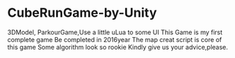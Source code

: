 # CubeRunGame-by-Unity
3DModel, ParkourGame,Use a little uLua to some UI
This Game is my first complete game Be completed  in 2016year
The map creat script is core of this game
Some algorithm  look so rookie
Kindly give us your advice,please.

